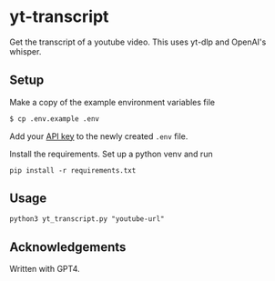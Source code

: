 ##

# yt-transcript

Get the transcript of a youtube video. This uses yt-dlp and OpenAI's whisper.

## Setup

Make a copy of the example environment variables file

```bash
$ cp .env.example .env
```

Add your [API key](https://beta.openai.com/account/api-keys) to the newly created `.env` file.

Install the requirements. Set up a python venv and run

```
pip install -r requirements.txt
```

## Usage

```
python3 yt_transcript.py "youtube-url"
```

## Acknowledgements

Written with GPT4.
